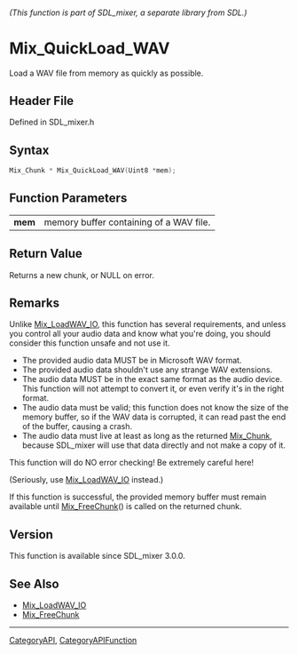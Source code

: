###### (This function is part of SDL_mixer, a separate library from SDL.)
# Mix_QuickLoad_WAV

Load a WAV file from memory as quickly as possible.

## Header File

Defined in SDL_mixer.h

## Syntax

```c
Mix_Chunk * Mix_QuickLoad_WAV(Uint8 *mem);

```

## Function Parameters

|             |                                         |
| ----------- | --------------------------------------- |
| **mem**     | memory buffer containing of a WAV file. |

## Return Value

Returns a new chunk, or NULL on error.

## Remarks

Unlike [Mix_LoadWAV_IO](Mix_LoadWAV_IO), this function has several
requirements, and unless you control all your audio data and know what
you're doing, you should consider this function unsafe and not use it.

- The provided audio data MUST be in Microsoft WAV format.
- The provided audio data shouldn't use any strange WAV extensions.
- The audio data MUST be in the exact same format as the audio device. This
  function will not attempt to convert it, or even verify it's in the right
  format.
- The audio data must be valid; this function does not know the size of the
  memory buffer, so if the WAV data is corrupted, it can read past the end
  of the buffer, causing a crash.
- The audio data must live at least as long as the returned
  [Mix_Chunk](Mix_Chunk), because SDL_mixer will use that data directly and
  not make a copy of it.

This function will do NO error checking! Be extremely careful here!

(Seriously, use [Mix_LoadWAV_IO](Mix_LoadWAV_IO) instead.)

If this function is successful, the provided memory buffer must remain
available until [Mix_FreeChunk](Mix_FreeChunk)() is called on the returned
chunk.

## Version

This function is available since SDL_mixer 3.0.0.

## See Also

- [Mix_LoadWAV_IO](Mix_LoadWAV_IO)
- [Mix_FreeChunk](Mix_FreeChunk)

----
[CategoryAPI](CategoryAPI), [CategoryAPIFunction](CategoryAPIFunction)

